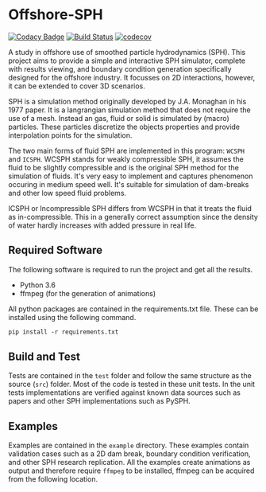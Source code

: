 # Offshore-SPH

[![Codacy Badge](https://api.codacy.com/project/badge/Grade/14d8416e36b14a98bd533dcfb2f4166a)](https://app.codacy.com/app/KoningJasper/Offshore-SPH?utm_source=github.com&utm_medium=referral&utm_content=KoningJasper/Offshore-SPH&utm_campaign=Badge_Grade_Dashboard)
[![Build Status](https://travis-ci.org/KoningJasper/Offshore-SPH.svg?branch=master)](https://travis-ci.org/KoningJasper/Offshore-SPH)
[![codecov](https://codecov.io/gh/KoningJasper/Offshore-SPH/branch/master/graph/badge.svg)](https://codecov.io/gh/KoningJasper/Offshore-SPH)

A study in offshore use of smoothed particle hydrodynamics (SPH). This project aims to provide a simple and interactive SPH simulator, complete with results viewing, and boundary condition generation specifically designed for the offshore industry. It focusses on 2D interactions, however, it can be extended to cover 3D scenarios.

SPH is a simulation method originally developed by J.A. Monaghan in his 1977 paper. It is a langrangian simulation method that does not require the use of a mesh. Instead an gas, fluid or solid is simulated by (macro) particles. These particles discretize the objects properties and provide interpolation points for the simulation.

The two main forms of fluid SPH are implemented in this program: `WCSPH` and `ICSPH`. WCSPH stands for weakly compressible SPH, it assumes the fluid to be slightly compressible and is the original SPH method for the simulation of fluids. It's very easy to implement and captures phenomenon occuring in medium speed well. It's suitable for simulation of dam-breaks and other low speed fluid problems.

ICSPH or Incompressible SPH differs from WCSPH in that it treats the fluid as in-compressible. This in a generally correct assumption since the density of water hardly increases with added pressure in real life.

## Required Software

The following software is required to run the project and get all the results.

- Python 3.6
- ffmpeg (for the generation of animations)

All python packages are contained in the requirements.txt file. These can be installed using the following command.

```ps
pip install -r requirements.txt
```

## Build and Test

Tests are contained in the `test` folder and follow the same structure as the source (`src`) folder. Most of the code is tested in these unit tests. In the unit tests implementations are verified against known data sources such as papers and other SPH implementations such as PySPH.

## Examples

Examples are contained in the `example` directory. These examples contain validation cases such as a 2D dam break, boundary condition verification, and other SPH research replication. All the examples create animations as output and therefore require `ffmpeg` to be installed, ffmpeg can be acquired from the following location.
